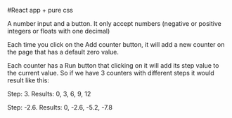 #React app + pure css

A number input and a button. It only accept numbers (negative or positive integers or floats with one decimal)

Each time you click on the Add counter button, it will add a new counter on the page that has a default zero value.

Each counter has a Run button that clicking on it will add its step value to the current value. So if we have 3 counters with different steps it would result like this:

Step: 3. Results: 0, 3, 6, 9, 12

Step: -2.6. Results: 0, -2.6, -5.2, -7.8
